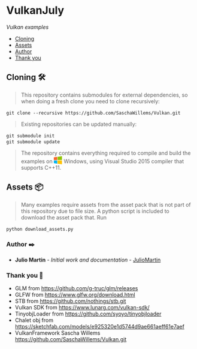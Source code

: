 # VulkanJuly

_Vulkan examples_

+ [Cloning](#Cloning)
+ [Assets](#Assets)
+ [Author](#Author)
+ [Thank you](#Thankyou)

## <a name="Cloning"></a>Cloning 🛠️

>This repository contains submodules for external dependencies, so when doing a fresh clone you need to clone recursively:

```
git clone --recursive https://github.com/SaschaWillems/Vulkan.git
```
>Existing repositories can be updated manually:

```
git submodule init
git submodule update
```
>The repository contains everything required to compile and build the examples on <img src="./images/windowslogo.png" alt="" height="22px" valign="bottom"> Windows, using Visual Studio 2015 compiler that supports C++11.

## <a name="Assets">Assets 📦

>Many examples require assets from the asset pack that is not part of this repository due to file size. A python script is included to download the asset pack that. Run
```
python download_assets.py
```
### <a name="Author">Author ✒️

* **Julio Martin** - *Initial work and documentation* - [JulioMartin](https://github.com/JulioUrjc)

<!-- También puedes mirar la lista de todos los [contribuyentes](https://github.com/your/project/contributors) quíenes han participado en este proyecto.--> 

### <a name="Thankyou">Thank you 🎁

 <!-- 📢 🍺 🤓 📄 📌 🖇️ 🔧 ⌨️ 🔩 ⚙️ 🚀 📋-->

- GLM from https://github.com/g-truc/glm/releases
- GLFW from https://www.glfw.org/download.html
- STB from https://github.com/nothings/stb.git
- Vulkan SDK from https://www.lunarg.com/vulkan-sdk/
- TinyobjLoader from https://github.com/syoyo/tinyobjloader
- Chalet obj from https://sketchfab.com/models/e925320e1d5744d9ae661aeff61e7aef
- VulkanFramework Sascha Willems https://github.com/SaschaWillems/Vulkan.git

